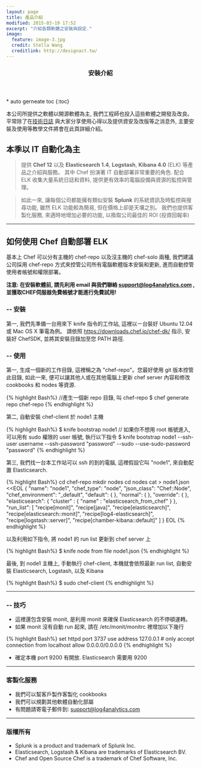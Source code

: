 ```yaml
---
layout: page
title: 產品介紹
modified: 2015-03-19 17:52
excerpt: "介紹各類軟體之安裝與設定."
image:
  feature: image-3.jpg
  credit: Stella Wang
  creditlink: http://designact.tw/
---
```


<section id="table-of-contents" class="toc">
  <header>
    <h3>安裝介紹</h3>
  </header>
<div id="drawer" markdown="1">
* auto gerneate toc
{:toc}
</div>
</section><!-- /#table-of-contents -->

本公司所提供之軟體以開源軟體為主, 我們工程師也投入這些軟體之開發及改良。 平常除了在[技術日誌](/posts/)
與大家分享使用心得以及提供資安及改版等之消息外, 主要安裝及使用等教學文件將會在此頁詳細介紹。


## 本季以 IT 自動化為主
> 提供 **Chef 12** 以及 **Elasticsearch 1.4**, **Logstash**, **Kibana 4.0** (ELK)
等產品之介紹與服務。 其中 Chef 扮演著 IT 自動部署非常重要的角色. 配合 ELK 收集大量系統日誌和資料,
提供更有效率的電腦設備與資源的監控與管理。

> 如此一來, 讓每個公司都能擁有類似安裝 **Splunk** 的系統資訊及時監控與搜尋功能,
雖然 ELK 功能較為簡易, 但在價格上卻是天壤之別。
我們也提供客製化服務, 來適時地增加必要的功能, 以換取公司最佳的 ROI (投資回報率)

---

## 如何使用 Chef 自動部署 ELK

基本上 Chef 可以分有主機的 chef-repo 以及沒主機的 chef-solo 兩種, 我們建議公司採用 chef-repo
方式來控管公司所有電腦軟體版本安裝和更新, 進而自動控管使用者帳號和權限部署。

**注意: 在安裝軟體前, 請先利用 email 與我們聯絡 <a href="mailto:support@log4analytics.com"> support@log4analytics.com </a> , 並獲取CHEF伺服器免費帳號才能進行免費試用!**

### -- 安裝

第一, 我們先準備一台用來下 knife 指令的工作站, 這裡以ㄧ台裝好 Ubuntu 12.04 或 Mac OS X 筆電為例。
請依照 <a href="https://downloads.chef.io/chef-dk/"> https://downloads.chef.io/chef-dk/ </a> 指示, 安裝好 ChefSDK, 並將其安裝目錄加至您 PATH
路徑.

### -- 使用

第一, 生成一個新的工作目錄, 這裡稱之為 "chef-repo"。您最好使用 git 版本控管此目錄, 如此一來,
便可以讓其他人或在其他電腦上更新 chef server 內容和修改 cookbooks 和 nodes 等資源.

{% highlight Bash%}
//產生一個新 repo 目錄, 叫 chef-repo
$ chef generate repo chef-repo
{% endhighlight %}

第二, 自動安裝 chef-client 於 node1 主機

{% highlight Bash%}
$ knife bootstrap node1
// 如果你不想用 root 帳號進入, 可以用有 sudo 權限的 user 帳號, 執行以下指令
$ knife bootstrap node1 --ssh-user username --ssh-password "password" --sudo --use-sudo-password "password"
{% endhighlight %}

第三, 我們找一台本工作站可以 ssh 的到的電腦, 這裡假設它叫 "node1", 來自動配置 Elasticsearch.

{% highlight Bash%}
cd chef-repo
mkdir nodes
cd nodes
cat > node1.json <<EOL
{ "name": "node1",
"chef_type": "node",
"json_class": "Chef::Node",
"chef_environment": "_default",
"default": {
  },
  "normal": {
    },
    "override": {
      },
      "elasticsearch": {
        "cluster" : { "name" : "elasticsearch_from_chef" }
        },
        "run_list": [
        "recipe[monit]",
        "recipe[java]",
        "recipe[elasticsearch]",
        "recipe[elasticsearch::monit]",
        "recipe[log4-elasticsearch]",
        "recipe[logstash::server]",
        "recipe[chamber-kibana::default]"
        ]
      }
EOL
{% endhighlight %}

以及利用如下指令, 將 node1 的 run list 更新到 chef server 上

{% highlight Bash%}
$ knife node from file node1.json
{% endhighlight %}

最後, 到 node1 主機上, 手動執行 chef-client, 本機就會依照最新 run list, 自動安裝 Elasticsearch, Logstash, 以及 Kibana

{% highlight Bash%}
$ sudo chef-client
{% endhighlight %}

---

### -- 技巧

* 這裡還包含安裝 monit, 是利用 monit 來確保 Elasticsearch 的不停頓運轉。
* 如果 monit 沒有自動 run 起來, 請在 /etc/monit/monitrc 裡增加以下幾行

{% highlight Bash%}
set httpd port 3737
      use address 127.0.0.1  # only accept connection from localhost
      allow 0.0.0.0/0.0.0.0
{% endhighlight %}


* 確定本機 port 9200 有開放. Elasticsearch 需要用 9200

---

### 客製化服務

* 我們可以幫客戶製作客製化 cookbooks
* 我們可以規劃其他軟體自動化部屬
* 有問題請寄電子郵件到: <a href="mailto:support@log4analytics.com">support@log4analytics.com

---

### 版權所有

* Splunk is a product and trademark of Splunk Inc.
* Elasticsearch, Logstash & Kibana are trademarks of Elasticsearch BV.
* Chef and Open Source Chef is a trademark of Chef Software, Inc.
